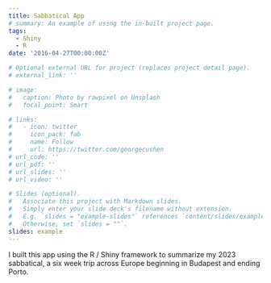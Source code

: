 ```yaml
---
title: Sabbatical App
# summary: An example of using the in-built project page.
tags:
  - Shiny
  - R
date: '2016-04-27T00:00:00Z'

# Optional external URL for project (replaces project detail page).
# external_link: ''

# image:
#   caption: Photo by rawpixel on Unsplash
#   focal_point: Smart

# links:
#   - icon: twitter
#     icon_pack: fab
#     name: Follow
#     url: https://twitter.com/georgecushen
# url_code: ''
# url_pdf: ''
# url_slides: ''
# url_video: ''

# Slides (optional).
#   Associate this project with Markdown slides.
#   Simply enter your slide deck's filename without extension.
#   E.g. `slides = "example-slides"` references `content/slides/example-slides.md`.
#   Otherwise, set `slides = ""`.
slides: example
---
```


I built this app using the R / Shiny framework to summarize my 2023 sabbatical, a six week trip across Europe beginning in Budapest and ending Porto.
